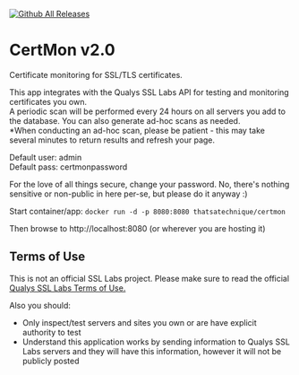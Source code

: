 
[![Github All Releases](https://img.shields.io/github/downloads/atom/atom/total.svg)](https://github.com/thatsatechnique/certmon)

# CertMon v2.0
Certificate monitoring for SSL/TLS certificates.

This app integrates with the Qualys SSL Labs API for testing and monitoring certificates you own.  
A periodic scan will be performed every 24 hours on all servers you add to the database.  You can also generate ad-hoc scans as needed.  
*When conducting an ad-hoc scan, please be patient - this may take several minutes to return results and refresh your page.

Default user: admin<br>
Default pass: certmonpassword

For the love of all things secure, change your password.  No, there's nothing sensitive or non-public in here per-se, but please do it anyway :)

Start container/app:
`docker run -d -p 8080:8080 thatsatechnique/certmon`

Then browse to http://localhost:8080  (or wherever you are hosting it)


## Terms of Use

This is not an official SSL Labs project. Please make sure to read the official [Qualys SSL Labs Terms of Use.](https://www.ssllabs.com/downloads/Qualys_SSL_Labs_Terms_of_Use.pdf)

Also you should:
-  Only inspect/test servers and sites you own or are have explicit authority to test
-  Understand this application works by sending information to Qualys SSL Labs servers and they will have this information, however it will not be publicly posted
